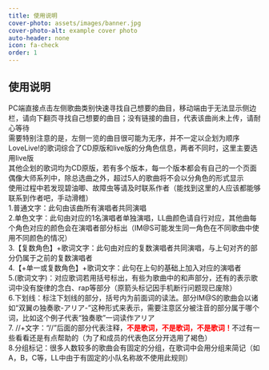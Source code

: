 ```yaml
---
title: 使用说明
cover-photo: assets/images/banner.jpg
cover-photo-alt: example cover photo
auto-header: none
icon: fa-check
order: 1
---
```


<h2>使用说明</h2>
<p>PC端直接点击左侧歌曲类别快速寻找自己想要的曲目，移动端由于无法显示侧边栏，请向下翻页寻找自己想要的曲目；没有链接的曲目，代表该曲尚未上传，请耐心等待<br />
需要特别注意的是，左侧一览的曲目很可能为无序，并不一定以企划为顺序<br />
LoveLive!的歌词综合了CD原版和live版的分角色信息，两者不同时，这里主要选用live版<br />
其他企划的歌词均为CD原版，若有多个版本，每一个版本都会有自己的一个页面<br />
偶像大师系列中，除总选曲之外，超过5人的歌曲将不会以分角色的形式显示<br />
使用过程中若发现碧油唧、故障虫等请及时联系作者（能找到这里的人应该都能够联系到作者吧，手动滑稽）<br />
1.普通文字：此句由该曲所有演唱者共同演唱<br />
2.单色文字：此句由对应的1名演唱者单独演唱，LL曲颜色请自行对应，其他曲每个角色对应的颜色会在演唱者部分标出（IM@S可能发生同一角色在不同歌曲中使用不同颜色的情况）<br />
3.【复数角色】+歌词文字：此句由对应的复数演唱者共同演唱，与上句对齐的部分仍属于之前的复数演唱者<br />
4.【+单一或复数角色】+歌词文字：此句在上句的基础上加入对应的演唱者<br />
5.(歌词文字)：对应歌词若用括号标出，有些为歌曲中的和声部分，还有的表示歌词中没有旋律的念白、rap等部分（原箭头标记因手机断行问题现已废除）<br />
6.下划线：标注下划线的部分，括号内为前面词的读法。部分IM@S的歌曲会以诸如“双翼の独奏歌-アリア-”这种形式来表示，需要注意区分被注音的部分属于哪个词，比如这个例子代表“独奏歌”一词读作アリア<br />
7. //+文字：“//”后面的部分代表注释，<b><font color="red">不是歌词，不是歌词，不是歌词！</font></b>不过有一些看看还是有点帮助的（为了和成员的代表色区分开选用了褐色）<br />
8.分组标记：很多人数较多的歌曲会有固定的分组，在歌词中会用分组来简记（如A，B，C等，LL中由于有固定的小队名称故不使用此规则）</p>

